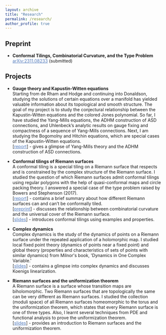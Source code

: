 ```yaml
---
layout: archive
title: "Research"
permalink: /research/
author_profile: true
---
```


## Preprint

* **Conformal Tilings, Combinatorial Curvature, and the Type Problem** \
  <a href="https://arxiv.org/abs/2311.08233" target="_blank" style="color: #527bbd; text-decoration: underline">arXiv:2311.08233</a> (submitted)

## Projects

* **Gauge theory and Kapustin-Witten equations** \
  Starting from de Rham and Hodge and continuing into Donaldson, studying the solutions of certain equations over a manifold has yielded valuable information about its topological and smooth structure. The goal of my project is to study the conjectural relationship between the Kapustin-Witten equations and the colored Jones polynomial. So far, I have studied the Yang-Mills equations, the ADHM construction of ASD connections, and Uhlenbeck’s analytic results on gauge fixing and compactness of a sequence of Yang-Mills connections. Next, I am studying the Bogomolny and Hitchin equations, which are special cases of the Kapustin-Witten equations. \
  [<a href="/files/Gauge_theory_and_special_connections_Nagaraju.pdf" target="_blank" style="color: #527bbd; text-decoration: underline">report</a>] - gives a glimpse of Yang-Mills theory and the ADHM construction of ASD connections.

* **Conformal tilings of Riemann surfaces** \
  A conformal tiling is a special tiling on a Riemann surface that respects and is constrained by the complex structure of the Riemann surface. I studied the question of which Riemann surfaces admit conformal tilings using regular polygons with the help of quasi-conformal maps and circle packing theory. I answered a special case of the type problem raised by Bowers and Stephenson (2017). \
  [<a href="/files/conformal_tilings_of_Riemann_surfaces_Nagaraju.pdf" target="_blank" style="color: #527bbd; text-decoration: underline">report</a>] - contains a brief summary about how different Riemann surfaces can and can’t be conformally tiled.\
  [<a href="https://arxiv.org/abs/2311.08233" target="_blank" style="color: #527bbd; text-decoration: underline">preprint</a>] - discusses the relationship between combinatorial curvature and the universal cover of the Riemann surface.\
  [<a href="/files/Conformal_tilings_Nagaraju.pdf" target="_blank" style="color: #527bbd; text-decoration: underline">slides</a>] - introduces conformal tilings using examples and properties.

* **Complex dynamics** \
  Complex dynamics is the study of the dynamics of points on a Riemann surface under the repeated application of a holomorphic map. I studied local fixed point theory (dynamics of points near a fixed point) and global theory (properties and characteristics of sets of points with similar dynamics) from Milnor's book, 'Dynamics in One Complex Variable.’\
  [<a href="/files/A_glimpse_into_complex_dynamics_Nagaraju.pdf" target="_blank" style="color: #527bbd; text-decoration: underline">slides</a>] - contains a glimpse into complex dynamics and discusses Koenigs linearization.
 
* **Riemann surfaces and the uniformization theorem** \
  A Riemann surface is a surface whose transition maps are biholomorphic. Two Riemann surfaces that are topologically the same can be very different as Riemann surfaces. I studied the collection (moduli space) of all Riemann surfaces homeomorphic to the torus and the uniformization theorem, which states that every Riemann surface is one of three types. Also, I learnt several techniques from PDE and functional analysis to prove the uniformization theorem.\
  [<a href="/files/An_Intro_to_Riemann_Surfaces_Nagaraju.pdf" target="_blank" style="color: #527bbd; text-decoration: underline">slides</a>] - provides an introduction to Riemann surfaces and the uniformization theorem.
  

  

